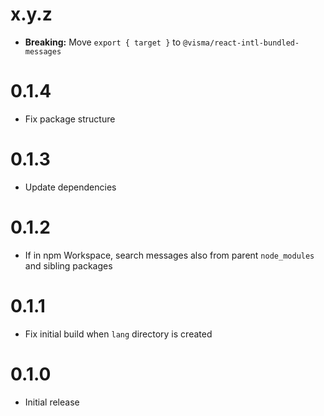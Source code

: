 # x.y.z

- **Breaking:** Move `export { target }` to `@visma/react-intl-bundled-messages`

# 0.1.4

- Fix package structure

# 0.1.3

- Update dependencies

# 0.1.2

- If in npm Workspace, search messages also from parent `node_modules` and sibling packages

# 0.1.1

- Fix initial build when `lang` directory is created

# 0.1.0

- Initial release
